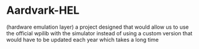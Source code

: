 # Aardvark-HEL
(hardware emulation layer)
a project designed that would allow us to use the official wpilib with the simulator instead of using 
a custom version that would have to be updated each year which takes a long time
